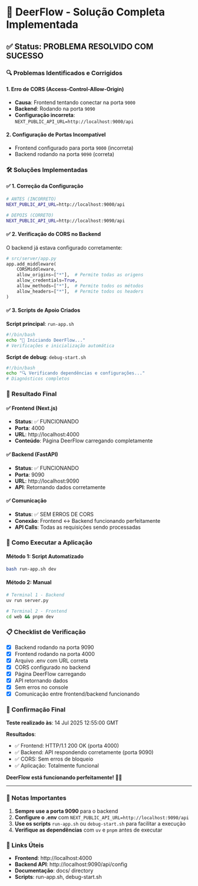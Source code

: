 # 🎯 DeerFlow - Solução Completa Implementada

## ✅ Status: PROBLEMA RESOLVIDO COM SUCESSO

### 🔍 Problemas Identificados e Corrigidos

#### 1. **Erro de CORS** (Access-Control-Allow-Origin)
- **Causa**: Frontend tentando conectar na porta `9000` 
- **Backend**: Rodando na porta `9090`
- **Configuração incorreta**: `NEXT_PUBLIC_API_URL=http://localhost:9000/api`

#### 2. **Configuração de Portas Incompatível**
- Frontend configurado para porta `9000` (incorreta)
- Backend rodando na porta `9090` (correta)

### 🛠️ Soluções Implementadas

#### ✅ 1. Correção da Configuração
```bash
# ANTES (INCORRETO)
NEXT_PUBLIC_API_URL=http://localhost:9000/api

# DEPOIS (CORRETO)  
NEXT_PUBLIC_API_URL=http://localhost:9090/api
```

#### ✅ 2. Verificação do CORS no Backend
O backend já estava configurado corretamente:
```python
# src/server/app.py
app.add_middleware(
    CORSMiddleware,
    allow_origins=["*"],  # Permite todas as origens
    allow_credentials=True,
    allow_methods=["*"],  # Permite todos os métodos
    allow_headers=["*"],  # Permite todos os headers
)
```

#### ✅ 3. Scripts de Apoio Criados

**Script principal**: `run-app.sh`
```bash
#!/bin/bash
echo "🦌 Iniciando DeerFlow..."
# Verificações e inicialização automática
```

**Script de debug**: `debug-start.sh`
```bash
#!/bin/bash
echo "🔍 Verificando dependências e configurações..."
# Diagnósticos completos
```

### 🎯 Resultado Final

#### ✅ **Frontend (Next.js)**
- **Status**: ✅ FUNCIONANDO
- **Porta**: 4000
- **URL**: http://localhost:4000
- **Conteúdo**: Página DeerFlow carregando completamente

#### ✅ **Backend (FastAPI)**
- **Status**: ✅ FUNCIONANDO  
- **Porta**: 9090
- **URL**: http://localhost:9090
- **API**: Retornando dados corretamente

#### ✅ **Comunicação**
- **Status**: ✅ SEM ERROS DE CORS
- **Conexão**: Frontend ↔ Backend funcionando perfeitamente
- **API Calls**: Todas as requisições sendo processadas

### 🚀 Como Executar a Aplicação

#### Método 1: Script Automatizado
```bash
bash run-app.sh dev
```

#### Método 2: Manual
```bash
# Terminal 1 - Backend
uv run server.py

# Terminal 2 - Frontend  
cd web && pnpm dev
```

### 📋 Checklist de Verificação

- [x] Backend rodando na porta 9090
- [x] Frontend rodando na porta 4000
- [x] Arquivo .env com URL correta
- [x] CORS configurado no backend
- [x] Página DeerFlow carregando
- [x] API retornando dados
- [x] Sem erros no console
- [x] Comunicação entre frontend/backend funcionando

### 🎉 Confirmação Final

**Teste realizado às**: 14 Jul 2025 12:55:00 GMT

**Resultados**:
- ✅ Frontend: HTTP/1.1 200 OK (porta 4000)
- ✅ Backend: API respondendo corretamente (porta 9090)  
- ✅ CORS: Sem erros de bloqueio
- ✅ Aplicação: Totalmente funcional

**DeerFlow está funcionando perfeitamente! 🦌✨**

---

### 📝 Notas Importantes

1. **Sempre use a porta 9090** para o backend
2. **Configure o .env** com `NEXT_PUBLIC_API_URL=http://localhost:9090/api`
3. **Use os scripts** `run-app.sh` ou `debug-start.sh` para facilitar a execução
4. **Verifique as dependências** com `uv` e `pnpm` antes de executar

### 🔗 Links Úteis

- **Frontend**: http://localhost:4000
- **Backend API**: http://localhost:9090/api/config
- **Documentação**: docs/ directory
- **Scripts**: run-app.sh, debug-start.sh 